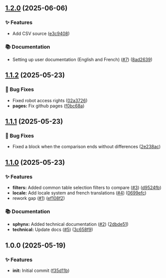 ## [1.2.0](https://github.com/creagleone/dbtective/compare/v1.1.2...v1.2.0) (2025-06-06)

### ✨ Features

* Add CSV source ([e3c9408](https://github.com/creagleone/dbtective/commit/e3c9408823ff08d634ba234ced23a4cd25a3dd6b))

### 📚 Documentation

* Setting up user documentation (English and French) ([#7](https://github.com/creagleone/dbtective/issues/7)) ([8ad2639](https://github.com/creagleone/dbtective/commit/8ad2639792252586c5272e05f513f71bc5b4381b))

## [1.1.2](https://github.com/creagleone/dbtective/compare/v1.1.1...v1.1.2) (2025-05-23)

### 🐛 Bug Fixes

* Fixed robot access rights ([02a3726](https://github.com/creagleone/dbtective/commit/02a3726c2b3afc74d8930e154722ed08451d0fde))
* **pages:** Fix github pages ([f0bc68a](https://github.com/creagleone/dbtective/commit/f0bc68a1174547521530bfe8c0c05e09dcab163d))

## [1.1.1](https://github.com/creagleone/dbtective/compare/v1.1.0...v1.1.1) (2025-05-23)

### 🐛 Bug Fixes

* Fixed a block when the comparison ends without differences ([2e238ac](https://github.com/creagleone/dbtective/commit/2e238ac45ceeaed4fe236dd9dbb7711b77f4b81f))

## [1.1.0](https://github.com/creagleone/dbtective/compare/v1.0.0...v1.1.0) (2025-05-23)

### ✨ Features

* **filters:** Added common table selection filters to compare ([#3](https://github.com/creagleone/dbtective/issues/3)) ([d9524fb](https://github.com/creagleone/dbtective/commit/d9524fb4734ba71d508a44986c6890141bc43d33))
* **locale:** Add locale system and french translations ([#4](https://github.com/creagleone/dbtective/issues/4)) ([0699efc](https://github.com/creagleone/dbtective/commit/0699efc83c2deaa3d7a53a908f4b5a4b17dedc0d))
* rework gap ([#1](https://github.com/creagleone/dbtective/issues/1)) ([ef108f2](https://github.com/creagleone/dbtective/commit/ef108f227a4c37cd4fa9ca4fea6989841463c42a))

### 📚 Documentation

* **sphynx:** Added technical documentation ([#2](https://github.com/creagleone/dbtective/issues/2)) ([2dbde51](https://github.com/creagleone/dbtective/commit/2dbde511b9cc62ddcf851af22493f4e087372b49))
* **technical:** Update docs ([#5](https://github.com/creagleone/dbtective/issues/5)) ([3c658f9](https://github.com/creagleone/dbtective/commit/3c658f94bc9576c9d84c394038191a4172106b60))

## 1.0.0 (2025-05-19)

### ✨ Features

* **init:** Initial commit ([f35d11b](https://github.com/creagleone/dbtective/commit/f35d11bc4f62546ad2f85f3b3c562f70727386bb))
